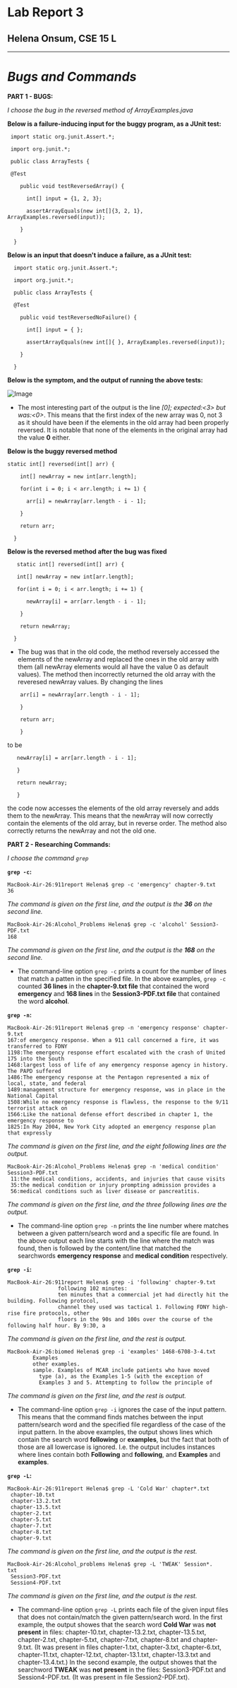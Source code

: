 # Lab Report 3
## Helena Onsum, CSE 15 L
-----------------------------------------------
# *Bugs and Commands* 

**PART 1 - BUGS:**

*I choose the bug in the reversed method of ArrayExamples.java*

**Below is a failure-inducing input for the buggy program, as a JUnit test:**
```
 import static org.junit.Assert.*;
 
 import org.junit.*;
 
 public class ArrayTests {
 
 @Test
 
    public void testReversedArray() {
    
      int[] input = {1, 2, 3};
      
      assertArrayEquals(new int[]{3, 2, 1}, ArrayExamples.reversed(input));
      
    }
    
  }
```

**Below is an input that doesn't induce a failure, as a JUnit test:**
```
  import static org.junit.Assert.*;
  
  import org.junit.*;
  
  public class ArrayTests {
  
  @Test
  
    public void testReversedNoFailure() {
    
      int[] input = { };
      
      assertArrayEquals(new int[]{ }, ArrayExamples.reversed(input));
      
    }
    
  }
```
  
**Below is the symptom, and the output of running the above tests:**

![Image](ArrayTestFailure.png)
* The most interesting part of the output is the line *[0]; expected:<3> but was:<0>*. This means that the first index of the new array was 0, not 3 as it should have been if the elements in the old array had been properly reversed. It is notable that none of the elements in the original array had the value **0** either.

**Below is the buggy reversed method**

```
static int[] reversed(int[] arr) {

    int[] newArray = new int[arr.length];
    
    for(int i = 0; i < arr.length; i += 1) {
    
      arr[i] = newArray[arr.length - i - 1];
      
    }
    
    return arr;
    
  }
```
  
**Below is the reversed method after the bug was fixed**
```
   static int[] reversed(int[] arr) {
   
   int[] newArray = new int[arr.length];
   
   for(int i = 0; i < arr.length; i += 1) {
   
      newArray[i] = arr[arr.length - i - 1];
      
    }
    
    return newArray;
    
  }
```

* The bug was that in the old code, the method reversely accessed the elements of the newArray and replaced the ones in the old array with them (all newArray elements would all have the value 0 as default values). The method then incorrectly returned the old array with the reveresed newArray values. By changing the lines
```
    arr[i] = newArray[arr.length - i - 1];
  
    }
  
    return arr;
  
    }
```
  
   to be
```
   newArray[i] = arr[arr.length - i - 1];
   
   }
   
   return newArray;
   
   }
```
   
the code now accesses the elements of the old array reversely and adds them to the newArray. This means that the newArray will now correctly contain the elements of the old array, but in reverse order. The method also correctly returns the newArray and not the old one.

**PART 2 - Researching Commands:**

*I choose the command `grep`*

**`grep -c`:**

```
MacBook-Air-26:911report Helena$ grep -c 'emergency' chapter-9.txt
36
```
*The command is given on the first line, and the output is the **36** on the second line.* 

```
MacBook-Air-26:Alcohol_Problems Helena$ grep -c 'alcohol' Session3-PDF.txt
168
```
*The command is given on the first line, and the output is the **168** on the second line.*

* The command-line option `grep -c` prints a count for the number of lines that match a patten in the specified file. In the above examples, `grep -c` counted **36 lines** in the **chapter-9.txt file** that contained the word **emergency** and **168 lines** in the **Session3-PDF.txt file** that contained the word **alcohol**.


**`grep -n`:**

```
MacBook-Air-26:911report Helena$ grep -n 'emergency response' chapter-9.txt
167:of emergency response. When a 911 call concerned a fire, it was transferred to FDNY
1198:The emergency response effort escalated with the crash of United 175 into the South
1468:largest loss of life of any emergency response agency in history. The PAPD suffered
1486:The emergency response at the Pentagon represented a mix of local, state, and federal
1489:management structure for emergency response, was in place in the National Capital
1508:While no emergency response is flawless, the response to the 9/11 terrorist attack on
1566:Like the national defense effort described in chapter 1, the emergency response to
1825:In May 2004, New York City adopted an emergency response plan that expressly
```
*The command is given on the first line, and the eight following lines are the output.*

```
MacBook-Air-26:Alcohol_Problems Helena$ grep -n 'medical condition' Session3-PDF.txt
 11:the medical conditions, accidents, and injuries that cause visits
 35:the medical condition or injury prompting admission provides a
 56:medical conditions such as liver disease or pancreatitis.
```
*The command is given on the first line, and the three following lines are the output.*
 
* The command-line option `grep -n` prints the line number where matches between a given pattern/search word and a specific file are found. In the above output each line starts with the line where the match was found, then is followed by the content/line that matched the searchwords **emergency response** and **medical condition** respectively.
  

**`grep -i`:**

```
MacBook-Air-26:911report Helena$ grep -i 'following' chapter-9.txt
                following 102 minutes:
                ten minutes that a commercial jet had directly hit the building. Following protocol,
                channel they used was tactical 1. Following FDNY high-rise fire protocols, other
                floors in the 90s and 100s over the course of the following half hour. By 9:30, a
```
*The command is given on the first line, and the rest is output.*

```
MacBook-Air-26:biomed Helena$ grep -i 'examples' 1468-6708-3-4.txt
        Examples
        other examples.
        sample. Examples of MCAR include patients who have moved
          type (a), as the Examples 1-5 (with the exception of
          Examples 3 and 5. Attempting to follow the principle of
```
*The command is given on the first line, and the rest is output.*

* The command-line option `grep -i` ignores the case of the input pattern. This means that the command finds matches between the input pattern/search word and the specified file regardless of the case of the input pattern. In the above examples, the output shows lines which contain the search word **following** or **examples**, but the fact that both of those are all lowercase is ignored. I.e. the output includes instances where lines contain both **Following** and **following**, and **Examples** and **examples**.


**`grep -L`:**

```
MacBook-Air-26:911report Helena$ grep -L 'Cold War' chapter*.txt
 chapter-10.txt
 chapter-13.2.txt
 chapter-13.5.txt
 chapter-2.txt
 chapter-5.txt
 chapter-7.txt
 chapter-8.txt
 chapter-9.txt
```
*The command is given on the first line, and the output is the rest.* 

```
MacBook-Air-26:Alcohol_problems Helena$ grep -L 'TWEAK' Session*.
txt
 Session3-PDF.txt
 Session4-PDF.txt
```
*The command is given on the first line, and the output is the rest.*

* The command-line option `grep -L` prints each file of the given input files that does not contain/match the given pattern/search word. In the first example, the output showes that the search word **Cold War** was **not present** in files: chapter-10.txt, chapter-13.2.txt, chapter-13.5.txt, chapter-2.txt, chapter-5.txt, chapter-7.txt, chapter-8.txt and chapter-9.txt. (It was present in files chapter-1.txt, chapter-3.txt, chapter-6.txt, chapter-11.txt, chapter-12.txt, chapter-13.1.txt, chapter-13.3.txt and chapter-13.4.txt.) In the second example, the output showes that the searchword **TWEAK** was **not present** in the files: Session3-PDF.txt and Session4-PDF.txt. (It was present in file Session2-PDF.txt).
